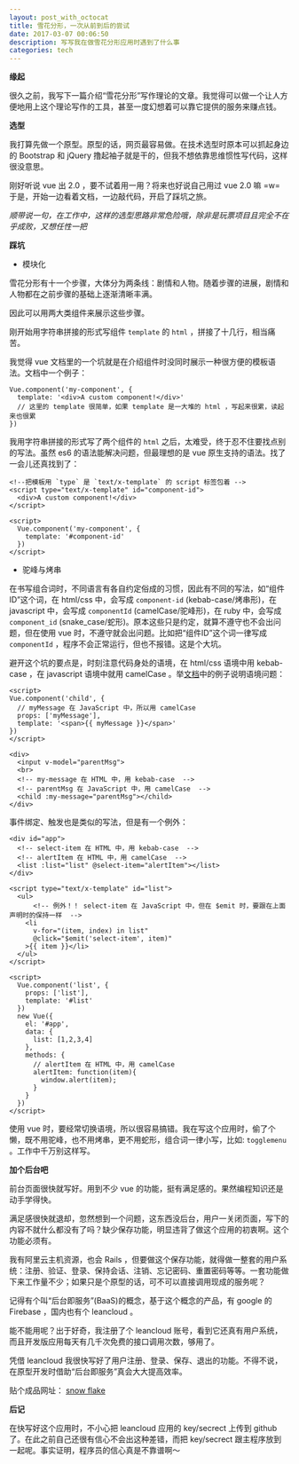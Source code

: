 ```yaml
---
layout: post_with_octocat
title: 雪花分形，一次从前到后的尝试
date: 2017-03-07 00:06:50
description: 写写我在做雪花分形应用时遇到了什么事
categories: tech
---
```


**缘起**

很久之前，我写下一篇介绍“雪花分形”写作理论的文章。我觉得可以做一个让人方便地用上这个理论写作的工具，甚至一度幻想着可以靠它提供的服务来赚点钱。

**选型**

我打算先做一个原型。原型的话，网页最容易做。在技术选型时原本可以抓起身边的 Bootstrap 和 jQuery 撸起袖子就是干的，但我不想依靠思维惯性写代码，这样很没意思。

刚好听说 vue 出 2.0 ，要不试着用一用？将来也好说自己用过 vue 2.0 嘛 =w= 于是，开始一边看着文档，一边敲代码，开启了踩坑之旅。

*顺带说一句，在工作中，这样的选型思路非常危险哦，除非是玩票项目且完全不在乎成败，又想任性一把*

**踩坑**

- 模块化

雪花分形有十一个步骤，大体分为两条线：剧情和人物。随着步骤的进展，剧情和人物都在之前步骤的基础上逐渐清晰丰满。

因此可以用两大类组件来展示这些步骤。

刚开始用字符串拼接的形式写组件 `template` 的 `html` ，拼接了十几行，相当痛苦。

我觉得 vue 文档里的一个坑就是在介绍组件时没同时展示一种很方便的模板语法。文档中一个例子：

```
Vue.component('my-component', {
  template: '<div>A custom component!</div>'
  // 这里的 template 很简单，如果 template 是一大堆的 html ，写起来很累，读起来也很累
})
```

我用字符串拼接的形式写了两个组件的 `html` 之后，太难受，终于忍不住要找点别的写法。虽然 es6 的语法能解决问题，但最理想的是 vue 原生支持的语法。找了一会儿还真找到了：

```
<!--把模板用 `type` 是 `text/x-template` 的 script 标签包着 -->
<script type="text/x-template" id="component-id">
  <div>A custom component!</div>
</script>

<script>
  Vue.component('my-component', {
    template: '#component-id'
  })
</script>
```

- 驼峰与烤串

在书写组合词时，不同语言有各自约定俗成的习惯，因此有不同的写法，如“组件ID”这个词，在 html/css 中，会写成 `component-id` (kebab-case/烤串形)，在 javascript 中，会写成 `componentId` (camelCase/驼峰形)，在 ruby 中，会写成 `component_id` (snake_case/蛇形)。原本这些只是约定，就算不遵守也不会出问题，但在使用 vue 时，不遵守就会出问题。比如把“组件ID”这个词一律写成 `componentId` ，程序不会正常运行，但也不报错。这是个大坑。

避开这个坑的要点是，时刻注意代码身处的语境，在 html/css 语境中用 kebab-case ，在 javascript 语境中就用 camelCase 。举[文档](https://vuejs.org/v2/guide/components.html#camelCase-vs-kebab-case)中的例子说明语境问题：

```
<script>
Vue.component('child', {
  // myMessage 在 JavaScript 中，所以用 camelCase
  props: ['myMessage'],
  template: '<span>{{ myMessage }}</span>'
}) 
</script>

<div>
  <input v-model="parentMsg">
  <br>
  <!-- my-message 在 HTML 中，用 kebab-case  -->
  <!-- parentMsg 在 JavaScript 中，用 camelCase  -->
  <child :my-message="parentMsg"></child>
</div>
```

事件绑定、触发也是类似的写法，但是有一个例外：

```
<div id="app">
  <!-- select-item 在 HTML 中，用 kebab-case  -->
  <!-- alertItem 在 HTML 中，用 camelCase  -->
  <list :list="list" @select-item="alertItem"></list>
</div>

<script type="text/x-template" id="list">
  <ul>
      <!-- 例外！！ select-item 在 JavaScript 中，但在 $emit 时，要跟在上面声明时的保持一样  -->
    <li
      v-for="(item, index) in list"
      @click="$emit('select-item', item)"
    >{{ item }}</li>
  </ul>
</script>

<script>
  Vue.component('list', {
    props: ['list'],
    template: '#list'
  })
  new Vue({
    el: '#app',
    data: {
      list: [1,2,3,4]
    },
    methods: {
      // alertItem 在 HTML 中，用 camelCase
      alertItem: function(item){
        window.alert(item);
      }
    }
  })
</script>
```

使用 vue 时，要经常切换语境，所以很容易搞错。我在写这个应用时，偷了个懒，既不用驼峰，也不用烤串，更不用蛇形，组合词一律小写，比如: `togglemenu` 。工作中千万别这样写。

**加个后台吧**

前台页面很快就写好。用到不少 vue 的功能，挺有满足感的。果然编程知识还是动手学得快。

满足感很快就退却，忽然想到一个问题，这东西没后台，用户一关闭页面，写下的内容不就什么都没有了吗？缺少保存功能，明显违背了做这个应用的初衷啊。这个功能必须有。

我有阿里云主机资源，也会 Rails ，但要做这个保存功能，就得做一整套的用户系统：注册、验证、登录、保持会话、注销、忘记密码、重置密码等等。一套功能做下来工作量不少；如果只是个原型的话，可不可以直接调用现成的服务呢？

记得有个叫“后台即服务”(BaaS)的概念，基于这个概念的产品，有 google 的 Firebase ，国内也有个 leancloud 。

能不能用呢？出于好奇，我注册了个 leancloud 账号，看到它还真有用户系统，而且开发版应用每天有几千次免费的接口调用次数，够用了。

凭借 leancloud 我很快写好了用户注册、登录、保存、退出的功能。不得不说，在原型开发时借助“后台即服务”真会大大提高效率。

贴个成品网址： [snow flake](https://judes.me/snow_flake/)

**后记**

在快写好这个应用时，不小心把 leancloud 应用的 key/secrect 上传到 github 了。在此之前自己还很有信心不会出这种差错，而把 key/secrect 跟主程序放到一起呢。事实证明，程序员的信心真是不靠谱啊～